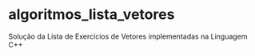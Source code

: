 # algoritmos_lista_vetores
Solução da Lista de Exercícios de Vetores implementadas na Linguagem C++
